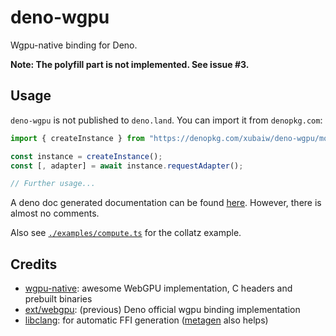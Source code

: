 # deno-wgpu

Wgpu-native binding for Deno.

**Note: The polyfill part is not implemented. See issue #3.**

## Usage

`deno-wgpu` is not published to `deno.land`. You can import it from `denopkg.com`:

```ts
import { createInstance } from "https://denopkg.com/xubaiw/deno-wgpu/mod.ts";

const instance = createInstance();
const [, adapter] = await instance.requestAdapter();

// Further usage...
```

A deno doc generated documentation can be found [here](https://doc.deno.land/https://denopkg.com/xubaiw/deno-wgpu@master/mod.ts). However, there is almost no comments.

Also see [`./examples/compute.ts`](./examples/compute.ts) for the collatz example.

## Credits

- [wgpu-native](https://github.com/gfx-rs/wgpu-native): awesome WebGPU implementation, C headers and prebuilt binaries
- [ext/webgpu](https://github.com/denoland/deno/tree/v1.22.3/ext/webgpu): (previous) Deno official wgpu binding implementation
- [libclang](https://github.com/aapoalas/libclang_deno): for automatic FFI generation ([metagen](https://github.com/shirakaba/clang_metagen_deno) also helps)
